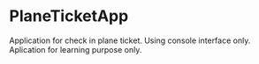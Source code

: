 # PlaneTicketApp
Application for check in plane ticket. 
Using console interface only.
Aplication for learning purpose only.
